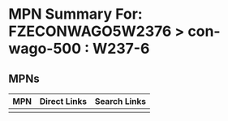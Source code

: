 



# MPN Summary For: FZECONWAGO5W2376 > con-wago-500 : W237-6

## MPNs
  

|MPN|Direct Links|Search Links|
| :--- | :--- | :--- |
||||
